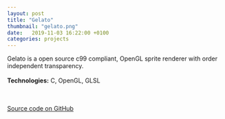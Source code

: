 ```yaml
---
layout: post
title: "Gelato"
thumbnail: "gelato.png" 
date:   2019-11-03 16:22:00 +0100
categories: projects
---
```

Gelato is a open source c99 compliant, OpenGL sprite renderer with order independent transparency.
<br>
<br>
<strong>Technologies:</strong> C, OpenGL, GLSL
<p class="center-text">
<br>
<br>
<a href="https://github.com/tiger-punch-sports-club/gelato/" target="_blank">Source code on GitHub</a> 
</p>